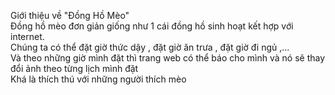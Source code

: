 Giới thiệu về "Đồng Hồ Mèo" <br>
    Đồng hồ mèo đơn giản giống như 1 cái đồng hồ sinh hoạt kết hợp với internet. <br>
    Chúng ta có thể đặt giờ thức dậy , đặt giờ ăn trưa , đặt giờ đi ngủ ,... <br>
    Và theo những giờ mình đặt thì trang web có thể báo cho mình và nó sẽ thay đổi ảnh theo từng lịch mình đặt <br>
    Khá là thích thú với những người thích mèo